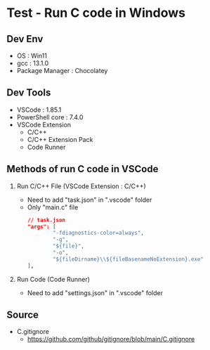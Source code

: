 # Test - Run C code in Windows

## Dev Env
- OS : Win11
- gcc : 13.1.0
- Package Manager : Chocolatey

## Dev Tools
- VSCode : 1.85.1
- PowerShell core : 7.4.0
- VSCode Extension
  - C/C++
  - C/C++ Extension Pack
  - Code Runner

## Methods of run C code in VSCode
1. Run C/C++ File (VSCode Extension : C/C++)
    - Need to add "task.json" in ".vscode" folder
    - Only "main.c" file
        ```json
        // task.json
        "args": [
                "-fdiagnostics-color=always",
                "-g",
                "${file}",
                "-o",
                "${fileDirname}\\${fileBasenameNoExtension}.exe"
        ],
        ```

2. Run Code (Code Runner)
    - Need to add "settings.json" in ".vscode" folder

## Source
- C.gitignore
  - https://github.com/github/gitignore/blob/main/C.gitignore
